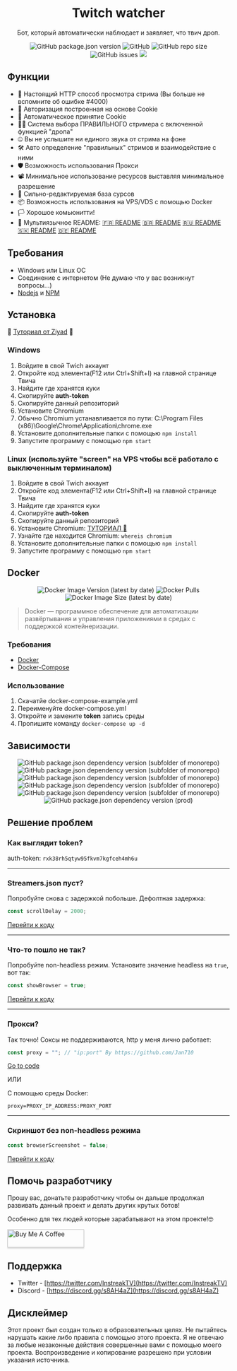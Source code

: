 <h1 align="center">Twitch watcher</h1>
<p align="center"> Бот, который автоматически наблюдает и заявляет, что твич дроп. </p>
<p align="center">
<img alt="GitHub package.json version" src="https://img.shields.io/github/package-json/v/InstreakTV/twitch-watcher"> <img alt="GitHub" src="https://img.shields.io/github/repo-size/InstreakTV/twitch-watcher"> <img alt="GitHub repo size" src="https://img.shields.io/github/license/InstreakTV/twitch-watcher"> <img alt="GitHub issues" src="https://img.shields.io/github/issues/InstreakTV/twitch-watcher"> <a href="https://asciinema.org/a/rob4Rh1EG4XFVfN4XWK67JSnf" target="_blank"><img src="https://asciinema.org/a/rob4Rh1EG4XFVfN4XWK67JSnf.svg" /></a>
</p>

## Функции

- 🎥 Настоящий HTTP способ просмотра стрима (Вы больше не вспомните об ошибке #4000)
- 🔐 Авторизация построенная на основе Cookie
- 📜 Автоматическое принятие Cookie
- 👨‍💻 Система выбора ПРАВИЛЬНОГО стримера с включенной функцией "дропа"
- 🤐 Вы не услышите ни единого звука от стрима на фоне
- 🛠 Авто определение "правильных" стримов и взаимодействие с ними
- 🛡 Возможность использования Прокси
- 📽 Минимальное использование ресурсов выставляя минимальное разрешение
- 🧰 Сильно-редактируемая база сурсов
- 📦 Возможность использования на VPS/VDS с помощью Docker
- 🏳️ Хорошое комьюнитти!
- 💬 Мультиязычное README: [🇫🇷 README](https://github.com/InstreakTV/twitch-watcher/blob/languages/README_FR.md) [🇧🇷 README](https://github.com/InstreakTV/twitch-watcher/blob/languages/README_PT.md) [🇷🇺 README](https://github.com/InstreakTV/twitch-watcher/blob/languages/README_RU.md) [🇸🇰 README](https://github.com/InstreakTV/twitch-watcher/blob/languages/README_SK.md) [🇩🇪 README](https://github.com/InstreakTV/twitch-watcher/blob/languages/README_DE.md)

## Требования
 - Windows или Linux ОС
 - Соединение с интернетом (Не думаю что у вас возникнут вопросы...)
 - [Nodejs](https://nodejs.org/en/download/) и [NPM](https://www.npmjs.com/get-npm)
 
## Установка
🎥 [Туториал от Ziyad](https://youtu.be/bwzv7wT44Ds) 🎥
### Windows
1. Войдите в свой Twich аккаунт
2. Откройте код элемента(F12 или Ctrl+Shift+I) на главной странице Твича
3. Найдите где хранятся куки
4. Скопируйте **auth-token**
5. Скопируйте данный репозиторий
6. Установите Chromium
7. Обычно Chromium устанавливается по пути: C:\\Program Files (x86)\\Google\\Chrome\\Application\\chrome.exe
8. Установите дополнительные папки с помощью  `npm install`
9. Запустите программу с помощью `npm start`
### Linux (используйте "screen" на VPS чтобы всё работало с выключенным терминалом)
1. Войдите в свой Twich аккаунт
2. Откройте код элемента(F12 или Ctrl+Shift+I) на главной странице Твича
3. Найдите где хранятся куки
4. Скопируйте **auth-token**
5. Скопируйте данный репозиторий
6. Установите Chromium: [ТУТОРИАЛ 🤗](https://www.addictivetips.com/ubuntu-linux-tips/install-chromium-on-linux/)
7. Узнайте где находится Chromium: `whereis chromium`
8. Установите дополнительные папки с помощью  `npm install`
9. Запустите программу с помощью `npm start`
## Docker
<p align="center">
<img alt="Docker Image Version (latest by date)" src="https://img.shields.io/docker/v/d3vm/valorant-watcher"> <img alt="Docker Pulls" src="https://img.shields.io/docker/pulls/d3vm/valorant-watcher"> <img alt="Docker Image Size (latest by date)" src="https://img.shields.io/docker/image-size/d3vm/valorant-watcher">
</p>

> Docker — программное обеспечение для автоматизации развёртывания и управления приложениями в средах с поддержкой контейнеризации.

### Требования
- [Docker](https://docs.docker.com/get-docker/)
- [Docker-Compose](https://docs.docker.com/compose/install/)
  
### Использование
1. Скачатйе docker-compose-example.yml
2. Переименуйте docker-compose.yml
3. Откройте и замените **token** запись среды
4. Пропишите команду `docker-compose up -d`
## Зависимости
<p align="center">
<img alt="GitHub package.json dependency version (subfolder of monorepo)" src="https://img.shields.io/github/package-json/dependency-version/InstreakTV/twitch-watcher/puppeteer-core"> <img alt="GitHub package.json dependency version (subfolder of monorepo)" src="https://img.shields.io/github/package-json/dependency-version/InstreakTV/twitch-watcher/cheerio"> <img alt="GitHub package.json dependency version (subfolder of monorepo)" src="https://img.shields.io/github/package-json/dependency-version/InstreakTV/twitch-watcher/inquirer"> <img alt="GitHub package.json dependency version (subfolder of monorepo)" src="https://img.shields.io/github/package-json/dependency-version/InstreakTV/twitch-watcher/dotenv"> <img alt="GitHub package.json dependency version (subfolder of monorepo)" src="https://img.shields.io/github/package-json/dependency-version/InstreakTV/twitch-watcher/dayjs"> <img alt="GitHub package.json dependency version (prod)" src="https://img.shields.io/github/package-json/dependency-version/InstreakTV/twitch-watcher/tree-kill">
</p>

## Решение проблем
### Как выглядит **token**?
auth-token: `rxk38rh5qtyw95fkvm7kgfceh4mh6u`
___


### Streamers.json пуст?

Попробуйте снова с задержкой побольше.
Дефолтная задержка:
```javascript
const scrollDelay = 2000;
```
[Перейти к коду](https://github.com/InstreakTV/twitch-watcher/blob/12dce8065423861971b7088563ad936b2dcc2559/app.js#L15)
___
### Что-то пошло не так?
Попробуйте non-headless режим. Установите значение headless на `true`, вот так:
```javascript
const showBrowser = true;
```
[Перейти к коду](https://github.com/InstreakTV/twitch-watcher/blob/12dce8065423861971b7088563ad936b2dcc2559/app.js#L24)
___
### Прокси?

Так точно! Соксы не поддерживаются, http у меня лично работает:
```javascript
const proxy = ""; // "ip:port" By https://github.com/Jan710
```
[Go to code](https://github.com/InstreakTV/twitch-watcher/blob/12dce8065423861971b7088563ad936b2dcc2559/app.js#L25)  

ИЛИ

С помощью среды Docker:
```
proxy=PROXY_IP_ADDRESS:PROXY_PORT
```
___
### Скриншот без non-headless режима
```javascript
const browserScreenshot = false;
```
[Перейти к коду](https://github.com/InstreakTV/twitch-watcher/blob/12dce8065423861971b7088563ad936b2dcc2559/app.js#L27)

## Помочь разработчику
Прошу вас, донатьте разработчику чтобы он дальше продолжал развивать данный проект и делать других крутых ботов!

Особенно для тех людей которые зарабатывают на этом проекте!🤓  

<a href="https://www.buymeacoffee.com/D3v" target="_blank"><img src="https://www.buymeacoffee.com/assets/img/custom_images/orange_img.png" alt="Buy Me A Coffee" style="height: 41px !important;width: 174px !important;box-shadow: 0px 3px 2px 0px rgba(190, 190, 190, 0.5) !important;-webkit-box-shadow: 0px 3px 2px 0px rgba(190, 190, 190, 0.5) !important;" ></a>
## Поддержка
 - Twitter - [https://twitter.com/InstreakTV](https://twitter.com/InstreakTV)
 - Discord - [https://discord.gg/s8AH4aZ](https://discord.gg/s8AH4aZ)

## Дисклеймер
Этот проект был создан только в образовательных целях.
Не пытайтесь нарушать какие либо правила с помощью этого проекта.
Я не отвечаю за любые незаконные действия совершенные вами с помощью моего проекта.
Воспроизведение и копирование разрешено при условии указания источника.
